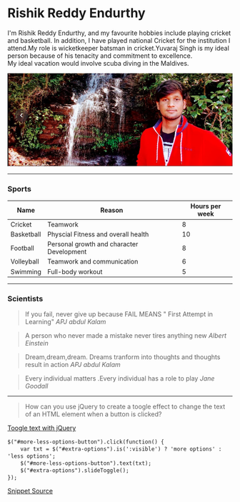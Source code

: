 # Rishik Reddy Endurthy

I'm Rishik Reddy Endurthy, and my favourite hobbies include playing cricket and basketball. In addition, I have played national Cricket for the institution I attend.My role is wicketkeeper batsman in cricket.Yuvaraj Singh is my ideal person because of his tenacity and commitment to excellence.<br>
 My ideal vacation would involve scuba diving in the Maldives.

![myself](myself.jpg)


---

### Sports

| Name | Reason | Hours per week |
|------| -------|----------------|
| Cricket | Teamwork | 8 |
| Basketball | Physcial Fitness and overall health| 10 |
| Football | Personal growth and character Development | 8 |
| Volleyball | Teamwork and communication | 6 |
| Swimming | Full-body workout | 5 |

---

### Scientists 

>If you fail, never give up because FAIL MEANS " First Attempt in Learning" *APJ abdul Kalam*

>A person who never made a mistake never tires anything new *Albert Einstein*

> Dream,dream,dream. Dreams tranform into thoughts and thoughts result in action *APJ abdul Kalam*

> Every individual matters .Every individual has a role to play *Jane Goodall* 


---

>How can you use jQuery to create a toogle effect to change the text of an HTML element when a button is clicked?

 [Toogle text with jQuery](https://stackoverflow.com/questions/4326910/toggle-text-with-jquery)

 ```
 $("#more-less-options-button").click(function() {
     var txt = $("#extra-options").is(':visible') ? 'more options' : 'less options';
     $("#more-less-options-button").text(txt);
     $("#extra-options").slideToggle();
});
 ```
 [Snippet Source](https://css-tricks.com/snippets/jquery/toggle-text/)


